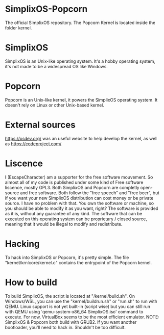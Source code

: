 # SimplixOS-Popcorn
The official SimplixOS repository. The Popcorn Kernel is located inside the folder kernel.
# SimplixOS
SimplixOS is an Unix-like operating system. It's a hobby operating system, it's not made to be a widespread OS like Windows.
# Popcorn
Popcorn is an Unix-like kernel, it powers the SimplixOS operating system. It doesn't rely on Linux or other Unix-based kernel.
# External sources
https://osdev.org/ was an useful website to help develop the kernel, as well as https://codeproject.com/
# Liscence
I (EscapeCharacter) am a supporter for the free software mouvement. So almost all of my code is published under some kind of Free software liscence, 
mostly GPL3. Both SimplixOS and Popcorn are completly open-source and free software. Both follow the "free speech" and "free beer", but if you want 
your new SimplixOS distribution can cost money or be private source. I have no problem with that. You own the software or machine, so you should be
able to modify it as you want, right?
The software is provided as it is, without any guarantee of any kind. The software that can be executed on this operating system can be
proprietary / closed source, meaning that it would be illegal to modify and redistribute.
# Hacking
To hack into SimplixOS or Popcorn, it's pretty simple. The file "kernel/krnlcore/kernel.c" contains the entrypoint of the Popcorn kernel.
# How to build
To build SimplixOS, the script is located at "/kernel/build.sh". On Windows/WSL, you can use the "kernel/buildrun.sh" or "run.sh" to run with QEMU.
Linux support is not yet built-in (script wise) but you can still run with QEMU using 'qemu-system-x86_64 SimplixOS.iso' command to execute.
For now, VirtualBox seems to be the most efficient emulator.
NOTE: SimplixOS & Popcorn both build with GRUB2. If you want another bootloader, you'll need to hack in. Shouldn't be too difficult.

